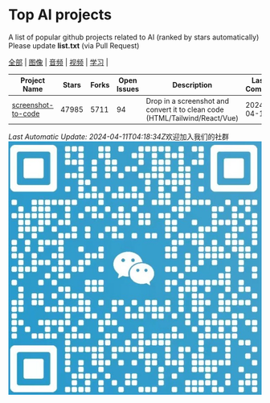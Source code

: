 # Top AI projects
A list of popular github projects related to AI (ranked by stars automatically)
Please update **list.txt** (via Pull Request)

<a href="./README.md">全部</a> |   <a href="./READMEpicture.md">图像</a> |   <a href="./READMEaudio.md">音频</a> | <a href="./READMEvideo.md">视频</a> | <a href="./READMElearn.md">学习</a> | 

| Project Name | Stars | Forks | Open Issues | Description | Last Commit |
| ------------ | ----- | ----- | ----------- | ----------- | ----------- |
| [screenshot-to-code](https://github.com/abi/screenshot-to-code) | 47985 | 5711 | 94 | Drop in a screenshot and convert it to clean code (HTML/Tailwind/React/Vue) | 2024-04-10 |

*Last Automatic Update: 2024-04-11T04:18:34Z*欢迎加入我们的社群 ![](https://raw.githubusercontent.com/mouuii/picture/master/weichat.jpg) 